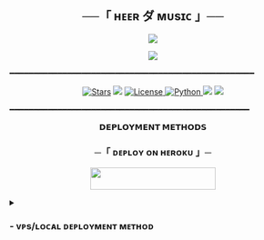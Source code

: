 <h2 align="center">
    ──「 ʜᴇᴇʀ ダ ᴍᴜsɪᴄ 」──
</h2>

<p align="center">
  <img src="https://telegra.ph/file/6177570eedac02d9307fe.jpg">
</p>

<div align="center">
  <img src="https://readme-typing-svg.herokuapp.com?color=Blue&center=true&lines=──+「+ʜᴇᴇʀ+ダ+ᴍᴜsɪᴄ」+──;ᴧɴ+ᴧᴅᴠᴧɴᴄᴇᴅ+ɢʀᴏᴜᴘ+ᴍᴜꜱɪᴄ+ʙᴏᴛ+ᴏɴ+ᴛᴇʟᴇɢʀᴀᴍ.&width=600&height=180">
</div>

━━━━━━━━━━━━━━━━━━━━━━━━━━━━━━━━━━━━━━━━━━━━━━━━━━━

<p align="center">
<a href="https://github.com/codinghub306/HeerMusic/stargazers"><img src="https://img.shields.io/github/stars/codinghub306/HeerMusic?color=black&logo=github&logoColor=black&style=for-the-badge" alt="Stars" /></a>
<a href="https://github.com/codinghub306/HeerMusic/network/members"> <img src="https://img.shields.io/github/forks/codinghub306/HeerMusic?color=black&logo=github&logoColor=black&style=for-the-badge" /></a>
<a href="https://github.com/codinghub306/HeerMusic/blob/master/LICENSE"> <img src="https://img.shields.io/badge/License-MIT-blueviolet?style=for-the-badge" alt="License" /> </a>
<a href="https://www.python.org/"> <img src="https://img.shields.io/badge/Written%20in-Python-skyblue?style=for-the-badge&logo=python" alt="Python" /> </a>
<a href="https://pypi.org/project/Pyrogram/"> <img src="https://img.shields.io/pypi/v/pyrogram?color=white&label=pyrogram&logo=python&logoColor=blue&style=for-the-badge" /></a>
<a href="https://github.com/codinghub306/HeerMusic/commits/codinghub306"> <img src="https://img.shields.io/github/last-commit/codinghub306/HeerMusic?color=black&logo=github&logoColor=black&style=for-the-badge" /></a>
</p>

━━━━━━━━━━━━━━━━━━━━━━━━━━━━━━━━━━━━━━━━━━━━━━━━━━

</p>

<p align="center">
<b>𝗗𝗘𝗣𝗟𝗢𝗬𝗠𝗘𝗡𝗧 𝗠𝗘𝗧𝗛𝗢𝗗𝗦</b>
</p>

<h3 align="center">
    ─「 ᴅᴇᴩʟᴏʏ ᴏɴ ʜᴇʀᴏᴋᴜ 」─
</h3>

<p align="center"><a href="https://dashboard.heroku.com/new?template=https://github.com/codinghub306/HeerMusic"> <img src="https://img.shields.io/badge/Deploy%20On%20Heroku-blue?style=for-the-badge&logo=heroku" width="220" height="38.45"/></a></p>

<details>
<summary><h3>
- <b> ᴠᴘs/ʟᴏᴄᴀʟ ᴅᴇᴘʟᴏʏᴍᴇɴᴛ ᴍᴇᴛʜᴏᴅ </b>
</h3></summary>

1. **Upgrade & Update:**
   ```bash
   sudo apt-get update && sudo apt-get upgrade -y
   ```

2. **Install Required Packages:**
   ```bash
   sudo apt-get install python3-pip ffmpeg -y
   ```
3. **Setting up PIP**
   ```bash
   sudo pip3 install -U pip
   ```
4. **Installing Node**
   ```bash
   curl -o- https://raw.githubusercontent.com/nvm-sh/nvm/v0.38.0/install.sh | bash && source ~/.bashrc && nvm install v18
   ```
5. **Clone the Repository**
   ```bash
   git clone https://github.com/codinghub306/HeavenMusic && cd HeavenMusic
   ```
6. **Install Requirements**
   ```bash
   pip3 install -U -r requirements.txt
   ```
7. **Create .env  with sample.env**
   ```bash
   cp sample.env .env
   ```
   - Edit .env with your vars
8. **Editing Vars:**
   ```bash
   vi .env
   ```
   - Edit .env with your values.
   - Press `I` button on keyboard to start editing.
   - Press `Ctrl + C`  once you are done with editing vars and type `:wq` to save .env or `:qa` to exit editing.
9. **Installing tmux**
    ```bash
    sudo apt install tmux -y && tmux
    ```
10. **Run the Bot**
    ```bash
    bash start
    ```

---

## 🤖 &nbsp;ᴍʏ ʙᴏᴛꜱ
<a href="https://t.me/HeavenXmusic_bot"><img src="https://img.shields.io/badge/Join-Heaven%20Music-blue.svg?style=for-the-badge&logo=Telegram"></a>

## 🗨️ &nbsp;ᴄʜᴀᴛ ᴀɴᴅ ꜱᴜᴘᴘᴏʀᴛ
<!-- Talking about groups -->

<a href="https://t.me/Jannat_Ki_Duniya"><img src="https://img.shields.io/badge/Join-Group%20Support-blue.svg?style=for-the-badge&logo=Telegram"></a>  <a href="https://t.me/JannatUpdate"><img src="https://img.shields.io/badge/Join-Updates%20Channel-blue.svg?style=for-the-badge&logo=Telegram"></a>
